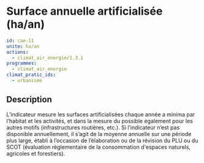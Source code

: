 # Surface annuelle artificialisée (ha/an)
```yaml
id: cae-11
unite: ha/an
actions:
  - climat_air_energie/1.3.1
programmes:
  - climat_air_energie
climat_pratic_ids:
  - urbanisme
```
## Description
L’indicateur mesure les surfaces artificialisées chaque année a minima par l’habitat et les activités, et dans la mesure du possible également pour les autres motifs (infrastructures routières, etc.). Si l’indicateur n’est pas disponible annuellement, il s’agit de la moyenne annuelle sur une période plus large, établi à l’occasion de l’élaboration ou de la révision du PLU ou du SCOT (évaluation règlementaire de la consommation d'espaces naturels, agricoles et forestiers).




